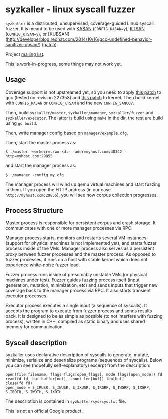 # syzkaller - linux syscall fuzzer

```syzkaller``` is a distributed, unsupervised, coverage-guided Linux syscall fuzzer.
It is meant to be used with [KASAN](https://www.kernel.org/doc/Documentation/kasan.txt) (```CONFIG_KASAN=y```),
[KTSAN](https://github.com/google/ktsan) (```CONFIG_KTSAN=y```),
or [KUBSAN] (http://developerblog.redhat.com/2014/10/16/gcc-undefined-behavior-sanitizer-ubsan/) ([patch](https://lkml.org/lkml/2014/10/20/181)).

Project [mailing list](https://groups.google.com/forum/#!forum/syzkaller).

This is work-in-progress, some things may not work yet.

## Usage

Coverage support is not upstreamed yet, so you need to apply [this patch](https://codereview.appspot.com/267910043)
to gcc (tested on revision 227353) and [this patch](https://github.com/dvyukov/linux/commit/3506cff7ed260596a783c3766a852869cd913a5e)
to kernel. Then build kernel with ```CONFIG_KASAN``` or ```CONFIG_KTSAN``` and the new ```CONFIG_SANCOV```.

Then, build ```syzkaller/master```, ```syzkaller/manager```, ```syzkaller/fuzzer``` and ```syzkaller/executor```.
The latter is build using ```make``` in the dir, the rest are build using ```go build```.

Then, write manager config based on ```manager/example.cfg```.

Then, start the master process as:

```$ ./master -workdir=./workdir -addr=myhost.com:48342 -http=myhost.com:29855```

and start the manager process as:

```$ ./manager -config my.cfg```

The manager process will wind up qemu virtual machines and start fuzzing in them.
If you open the HTTP address (in our case ```http://myhost.com:29855```),
you will see how corpus collection progresses.

## Process Structure

Master process is responsible for persistent corpus and crash storage.
It communicates with one or more manager processes via RPC.

Manager process starts, monitors and restarts several VM instances (support for
physical machines is not implemented yet), and starts fuzzer process inside of the VMs.
Manager process also serves as a persistent proxy between fuzzer processes and the master process.
As opposed to fuzzer processes, it runs on a host with stable kernel which does not
experience white-noise fuzzer load.

Fuzzer process runs inside of presumably unstable VMs (or physical machines under test).
Fuzzer guides fuzzing process itself (input generation, mutation, minimization, etc)
and sends inputs that trigger new coverage back to the manager process via RPC.
It also starts transient executor processes.

Executor process executes a single input (a sequence of syscalls).
It accepts the program to execute from fuzzer process and sends results back.
It is designed to be as simple as possible (to not interfere with fuzzing process),
written in C++, compiled as static binary and uses shared memory for communication.

## Syscall description

syzkaller uses declarative description of syscalls to generate, mutate, minimize,
serialize and deserialize programs (sequences of syscalls). Below you can see
(hopefully self-explanatory) excerpt from the description:

```
open(file filename, flags flags[open_flags], mode flags[open_mode]) fd
read(fd fd, buf buffer[out], count len[buf]) len[buf]
close(fd fd)
open_mode = S_IRUSR, S_IWUSR, S_IXUSR, S_IRGRP, S_IWGRP, S_IXGRP, S_IROTH, S_IWOTH, S_IXOTH
```

The description is contained in ```syzkaller/sys/sys.txt``` file.

This is not an official Google product.
